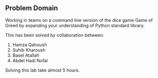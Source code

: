 ## Problem Domain

Working in teams on a command line version of the dice game Game of Greed by expanding your understanding of Python standard library.

This has been solved by collaboration between:

1. Hamza Qahoush
2. Suhib Kharoush
3. Basel Atallah
4. Abdel Hadi Nofal

Solving this lab take almost 5 hours.
